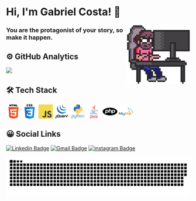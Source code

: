 # Hi, I'm Gabriel Costa! 👋
<img align="right" src="https://github.com/gabrielcs04/gabrielcs04/blob/main/images/code.gif" alt="Code" width="35%" />

### You are the protagonist of your story, so make it happen.

## ⚙️ GitHub Analytics
<img src="https://github-readme-stats.vercel.app/api/top-langs/?username=gabrielcs04&layout=compact&theme=dracula"/>

## 🛠 Tech Stack
<div>
  <img align="center" title="HTML" alt="Logo-HTML" height="40" width="40" src="https://raw.githubusercontent.com/devicons/devicon/master/icons/html5/html5-original-wordmark.svg">
  <img align="center" title="CSS" alt="Logo-CSS" height="40" width="40" src="https://raw.githubusercontent.com/devicons/devicon/master/icons/css3/css3-original-wordmark.svg">
  <img align="center" title="Javascript" alt="Logo-Js" height="40" width="40" src="https://raw.githubusercontent.com/devicons/devicon/master/icons/javascript/javascript-original.svg">
  <img align="center" title="JQuery" alt="Logo-JQuery" height="40" width="40" src="https://raw.githubusercontent.com/devicons/devicon/master/icons/jquery/jquery-original-wordmark.svg">
  <img align="center" title="Python" alt="Logo-Python" height="40" width="40" src="https://raw.githubusercontent.com/devicons/devicon/master/icons/python/python-original-wordmark.svg">
  <img align="center" title="Java" alt="Logo-Java" height="40" width="40" src="https://raw.githubusercontent.com/devicons/devicon/master/icons/java/java-original-wordmark.svg">
  <img align="center" title="PHP" alt="Logo-PHP" height="40" width="40" src="https://raw.githubusercontent.com/devicons/devicon/master/icons/php/php-plain.svg">
  <img align="center" title="MySQL" alt="Logo-MySQL" height="40" width="40" src="https://raw.githubusercontent.com/devicons/devicon/master/icons/mysql/mysql-original-wordmark.svg">
</div>

## 😀 Social Links
[![Linkedin Badge](https://img.shields.io/badge/LinkedIn-0077B5?style=for-the-badge&logo=Linkedin&logoColor=white)](https://www.linkedin.com/in/gabrielcs04/)
[![Gmail Badge](https://img.shields.io/badge/Gmail-D14836?style=for-the-badge&logo=gmail&logoColor=white)](mailto:gabriel.costasilva04@gmail.com)
[![instagram Badge](https://img.shields.io/badge/Instagram-E4405F?style=for-the-badge&logo=Instagram&logoColor=white)](https://www.instagram.com/gabriel.costa04/)

![Snake animation](https://github.com/gabrielcs04/gabrielcs04/blob/output/github-contribution-grid-snake.svg)

<!-- 
Here are some ideas to get you started:

- 🔭 I’m currently working on ...
- 🌱 I’m currently learning ...
- 👯 I’m looking to collaborate on ...
- 🤔 I’m looking for help with ...
- 💬 Ask me about ...
- 📫 How to reach me: ...
- 😄 Pronouns: ...
- ⚡ Fun fact: ...
-->
